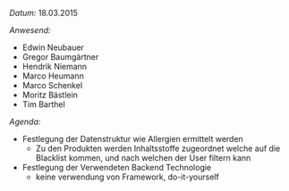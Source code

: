 _Datum:_
18.03.2015

_Anwesend:_
- Edwin Neubauer
- Gregor Baumgärtner
- Hendrik Niemann
- Marco Heumann
- Marco Schenkel
- Moritz Bästlein
- Tim Barthel

_Agenda:_
- Festlegung der Datenstruktur wie Allergien ermittelt werden
	- Zu den Produkten werden Inhaltsstoffe zugeordnet welche auf die Blacklist kommen, und nach welchen der User filtern kann
- Festlegung der Verwendeten Backend Technologie
	- keine verwendung von Framework, do-it-yourself